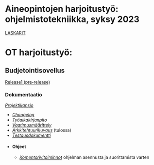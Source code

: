 # **Aineopintojen harjoitustyö: ohjelmistotekniikka, syksy 2023**

[LASKARIT](https://github.com/keranenkirill/OT-projekti/tree/main/LASKARIT)


# OT harjoitustyö:

## Budjetointisovellus
[Release1 (pre-release)](https://github.com/keranenkirill/OT-projekti/releases)

### Dokumentaatio
[_Projektikansio_](./BudgetApp)
- [_Changelog_](./BudgetApp/dokumentaatio/Changelog.md)
- [_Työaikakirjanpito_](./BudgetApp/dokumentaatio/tuntikirjanpito.md)
- [_Vaatimusmäärittely_](./BudgetApp/dokumentaatio/vaativuusmaarittely.md)
- [_Arkkitehtuurikuvaus_]() (tulossa)
- [_Testausdokumentti_](./BudgetApp/dokumentaatio/testaus.md)
- #### Ohjeet
   - [_Komentorivitoiminnot_](./BudgetApp/dokumentaatio/komentorivikomennot.md) ohjelman asennusta ja suorittamista varten

   